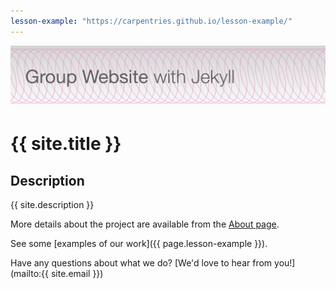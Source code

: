 ```yaml
---
lesson-example: "https://carpentries.github.io/lesson-example/"
---
```


![Group Website banner](./images/site_banner.png)

# {{ site.title }}

## Description
{{ site.description }}

More details about the project are available from the [About page](about).

See some [examples of our work]({{ page.lesson-example }}).

Have any questions about what we do? [We'd love to hear from you!](mailto:{{ site.email }})
